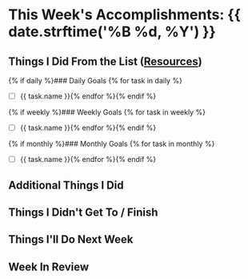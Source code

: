 ---
---
# This Week's Accomplishments: {{ date.strftime('%B %d, %Y') }}

## Things I Did From the List ([Resources](resources.md))

{% if daily %}### Daily Goals
{% for task in daily %}
- [ ] {{ task.name }}{% endfor %}{% endif %}

{% if weekly %}### Weekly Goals
{% for task in weekly %}
- [ ] {{ task.name }}{% endfor %}{% endif %}

{% if monthly %}### Monthly Goals
{% for task in monthly %}
- [ ] {{ task.name }}{% endfor %}{% endif %}

## Additional Things I Did

## Things I Didn't Get To / Finish

## Things I'll Do Next Week

## Week In Review
